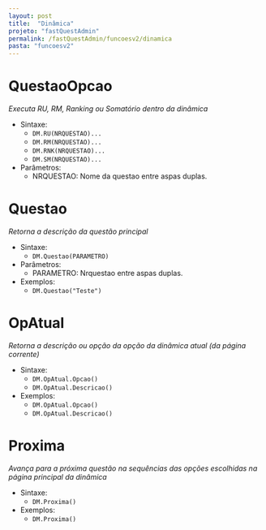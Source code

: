 ```yaml
---
layout: post
title:  "Dinâmica"
projeto: "fastQuestAdmin"
permalink: /fastQuestAdmin/funcoesv2/dinamica
pasta: "funcoesv2"
---
```


# QuestaoOpcao
*Executa RU, RM, Ranking ou Somatório dentro da dinâmica*

- Sintaxe:
  - `DM.RU(NRQUESTAO)...`
  - `DM.RM(NRQUESTAO)...`
  - `DM.RNK(NRQUESTAO)...`
  - `DM.SM(NRQUESTAO)...`
- Parâmetros:
  - NRQUESTAO: Nome da questao entre aspas duplas.

# Questao
*Retorna a descrição da questão principal*

- Sintaxe:
  - `DM.Questao(PARAMETRO)`
- Parâmetros:
  - PARAMETRO: Nrquestao entre aspas duplas.
- Exemplos:
  - `DM.Questao("Teste")`

# OpAtual
*Retorna a descrição ou opção da opção da dinâmica atual (da página corrente)*

- Sintaxe:
  - `DM.OpAtual.Opcao()`
  - `DM.OpAtual.Descricao()`
- Exemplos:
  - `DM.OpAtual.Opcao()`
  - `DM.OpAtual.Descricao()`
  
# Proxima
*Avança para a próxima questão na sequências das opções escolhidas na página principal da dinâmica*

- Sintaxe:
  - `DM.Proxima()`
- Exemplos:
  - `DM.Proxima()`
  

